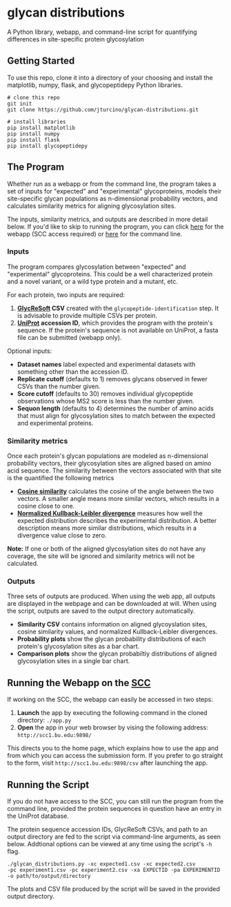 # glycan distributions

A Python library, webapp, and command-line script for quantifying differences in site-specific protein glycosylation

## Getting Started
To use this repo, clone it into a directory of your choosing and install the matplotlib, numpy, flask, and glycopeptidepy Python libraries.
```
# clone this repo
git init
git clone https://github.com/jturcino/glycan-distributions.git

# install libraries
pip install matplotlib
pip install numpy
pip install flask
pip install glycopeptidepy
```

## The Program
Whether run as a webapp or from the command line, the program takes a set of inputs for "expected" and "experimental" glycoproteins, models their site-specific glycan populations as n-dimensional probability vectors, and calculates similarity metrics for aligning glycosylation sites. 

The inputs, similarity metrics, and outputs are described in more detail below. If you'd like to skip to running the program, you can click [here](https://github.com/jturcino/glycan-distributions/#running-the-webapp-on-the-scc) for the webapp (SCC access required) or [here](https://github.com/jturcino/glycan-distributions/#running-the-script) for the command line.

### Inputs
The program compares glycosylation between "expected" and "experimental" glycoproteins. This could be a well characterized protein and a novel variant, or a wild type protein and a mutant, etc.

For each protein, two inputs are required:
1. **[GlycReSoft](https://github.com/mobiusklein/glycresoft) CSV** created with the `glycopeptide-identification` step. It is advisable to provide multiple CSVs per protein.
2. **[UniProt](http://www.uniprot.org/) accession ID**, which provides the program with the protein's sequence. If the protein's sequence is not available on UniProt, a fasta file can be submitted (webapp only).

Optional inputs:
* **Dataset names** label expected and experimental datasets with something other than the accession ID.
* **Replicate cutoff** (defaults to 1) removes glycans observed in fewer CSVs than the number given.
* **Score cutoff** (defaults to 30) removes individual glycopeptide observations whose MS2 score is less than the number given.
* **Sequon length** (defaults to 4) determines  the number of amino acids that must align for glycosylation sites to match between the expected and experimental proteins.

### Similarity metrics
Once each protein's glycan populations are modeled as n-dimensional probability vectors, their glycosylation sites are aligned based on amino acid sequence. The similarity between the vectors associated with that site is the quantified the following metrics
* **[Cosine similarity](https://en.wikipedia.org/wiki/Cosine_similarity)** calculates the cosine of the angle between the two vectors. A smaller angle means more similar vectors, which results in a cosine close to one.
* **[Normalized Kullback-Leibler divergence](https://en.wikipedia.org/wiki/Kullback%E2%80%93Leibler_divergence)** measures how well the expected distribution describes the experimental distribution. A better description means more similar distributions, which results in a divergence value close to zero.

**Note:** If one or both of the aligned glycosylation sites do not have any coverage, the site will be ignored and similarity metrics will not be calculated.

### Outputs
Three sets of outputs are produced. When using the web app, all outputs are displayed in the webpage and can be downloaded at will. When using the script, outputs are saved to the output directory automatically.
* **Similarity CSV** contains information on aligned glycoyslation sites, cosine similarity values, and normalized Kullback-Leibler divergences.
* **Probability plots** show the glycan probability distributions of each protein's glycosylation sites as a bar chart.
* **Comparison plots** show the glycan probabiltiy distributions of aligned glycosylation sites in a single bar chart.

## Running the Webapp on the [SCC](https://www.bu.edu/tech/support/research/computing-resources/scc/)
If working on the SCC, the webapp can easily be accessed in two steps:
1. **Launch** the app by executing the following command in the cloned directory: `./app.py`
2. **Open** the app in your web browser by vising the following address: `http://scc1.bu.edu:9898/`

This directs you to the home page, which explains how to use the app and from which you can access the submission form. If you prefer to go straight to the form, visit `http://scc1.bu.edu:9898/csv` after launching the app.

## Running the Script
If you do not have access to the SCC, you can still run the program from the command line, provided the protein sequences in question have an entry in the UniProt database.

The protein sequence accession IDs, GlycReSoft CSVs, and path to an output directory are fed to the script via command-line arguments, as seen below. Addtional options can be viewed at any time using the script's `-h` flag.
```
./glycan_distributions.py -xc expected1.csv -xc expected2.csv 
-pc experiment1.csv -pc experiment2.csv -xa EXPECTID -pa EXPERIMENTID 
-o path/to/output/directory
```
The plots and CSV file produced by the script will be saved in the provided output directory.

